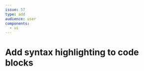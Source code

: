 ```yaml
---
issue: 57
type: add
audience: user
components:
  - ui
---
```

# Add syntax highlighting to code blocks
